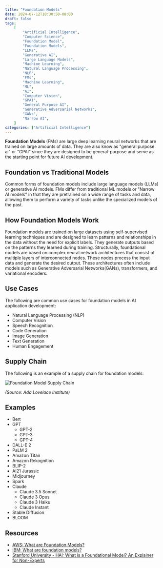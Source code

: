 ```yaml
---
title: "Foundation Models"
date: 2024-07-12T10:30:50-08:00
draft: false
tags:
    [
        "Artificial Intelligence",
        "Computer Science",
        "Foundation Model",
        "Foundation Models",
        "LLMs",
        "Generative AI",
        "Large Language Models",
        "Machine Learning",
        "Natural Language Processing",
        "NLP",
        "FMs",
        "Machine Learning",
        "ML",
        "AI",
        "Computer Vision",
        "GPAI",
        "General Purpose AI",
        "Generative Adversarial Networks",
        "GANs",
        "Narrow AI",
    ]
categories: ["Artificial Intelligence"]
---
```


**Foundation Models** (FMs) are large deep learning neural networks that are trained on large amounts of data. They are also know as "general purpose ai" or "GPAI" since they are designed to be general-purpose and serve as the starting point for future AI development.

## Foundation vs Traditional Models

Common forms of foundation models include large language models (LLMs) or generative AI models. FMs differ from traditional ML models or "Narrow AI models" in that they are pretrained on a wide range of tasks and data, allowing them to perform a variety of tasks unlike the specialized models of the past.

## How Foundation Models Work

Foundation models are trained on large datasets using self-supervised learning techniques and are designed to learn patterns and relationships in the data without the need for explicit labels. They generate outputs based on the patterns they learned during training. Structurally, foundational models are based on complex neural network architectures that consist of multiple layers of interconnected nodes. These nodes process the input data and generate the desired output. These architectures often include models such as Generative Adversarial Networks(GANs), transformers, and variational encoders.

## Use Cases

The following are common use cases for foundation models in AI application development:

-   Natural Language Processing (NLP)
-   Computer Vision
-   Speech Recognition
-   Code Generation
-   Image Generation
-   Text Generation
-   Human Engagement

## Supply Chain

The following is an example of a supply chain for foundation models:

![Foundation Model Supply Chain](/notes/attachments/images/foundation-model-supply-chain.png)

_(Source: Ada Lovelace Institute)_

## Examples

-   Bert
-   GPT
    -   GPT-2
    -   GPT-3
    -   GPT-4
-   DALL-E 2
-   PaLM 2
-   Amazon Titan
-   Amazon Rekognition
-   BLIP-2
-   AI21 Jurassic
-   Midjourney
-   Spark
-   Claude
    -   Claude 3.5 Sonnet
    -   Claude 3 Opus
    -   Claude 3 Haiku
    -   Claude Instant
-   Stable Diffusion
-   BLOOM

## Resources

-   [AWS: What are Foundation Models?](https://aws.amazon.com/what-is/foundation-models/)
-   [IBM: What are foundation models?](https://research.ibm.com/blog/what-are-foundation-models)
-   [Stanford University - HAI: What is a Foundational Model? An Explainer for Non-Experts](https://hai.stanford.edu/news/what-foundation-model-explainer-non-experts)
